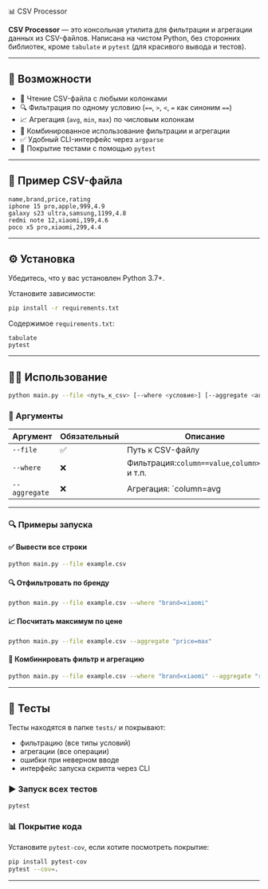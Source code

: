 📊 CSV Processor

**CSV Processor** — это консольная утилита для фильтрации и агрегации данных из CSV-файлов. Написана на чистом Python, без сторонних библиотек, кроме `tabulate` и `pytest` (для красивого вывода и тестов).

---

## 🚀 Возможности

* 📁 Чтение CSV-файла с любыми колонками
* 🔍 Фильтрация по одному условию (`==`, `>`, `<`, `=` как синоним `==`)
* 📈 Агрегация (`avg`, `min`, `max`) по числовым колонкам
* 🧩 Комбинированное использование фильтрации и агрегации
* ✅ Удобный CLI-интерфейс через `argparse`
* 🧪 Покрытие тестами с помощью `pytest`

---

## 🧾 Пример CSV-файла

```csv
name,brand,price,rating
iphone 15 pro,apple,999,4.9
galaxy s23 ultra,samsung,1199,4.8
redmi note 12,xiaomi,199,4.6
poco x5 pro,xiaomi,299,4.4
```

---

## ⚙️ Установка

Убедитесь, что у вас установлен Python 3.7+.

Установите зависимости:

```bash
pip install -r requirements.txt
```

Содержимое `requirements.txt`:

```text
tabulate
pytest
```

---

## 🧑‍💻 Использование

```bash
python main.py --file <путь_к_csv> [--where <условие>] [--aggregate <агрегация>]
```

### 📌 Аргументы

| Аргумент | Обязательный | Описание                                                   |
| ---------------- | ------------------------ | ------------------------------------------------------------------ |
| `--file`       | ✅                       | Путь к CSV-файлу                                         |
| `--where`      | ❌                       | Фильтрация:`column==value`,`column>value`, и т.п. |
| `--aggregate`  | ❌                       | Агрегация: `column=avg                                    |

---

### 🔍 Примеры запуска

#### ✅ Вывести все строки

```bash
python main.py --file example.csv
```

#### 🔍 Отфильтровать по бренду

```bash
python main.py --file example.csv --where "brand=xiaomi"
```

#### 📈 Посчитать максимум по цене

```bash
python main.py --file example.csv --aggregate "price=max"
```

#### 🔗 Комбинировать фильтр и агрегацию

```bash
python main.py --file example.csv --where "brand=xiaomi" --aggregate "rating=min"
```

---

## 🧪 Тесты

Тесты находятся в папке `tests/` и покрывают:

* фильтрацию (все типы условий)
* агрегации (все операции)
* ошибки при неверном вводе
* интерфейс запуска скрипта через CLI

### ▶ Запуск всех тестов

```bash
pytest
```

### 📊 Покрытие кода

Установите `pytest-cov`, если хотите посмотреть покрытие:

```bash
pip install pytest-cov
pytest --cov=.
```

---
